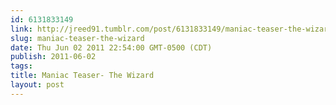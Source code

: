```yaml
---
id: 6131833149
link: http://jreed91.tumblr.com/post/6131833149/maniac-teaser-the-wizard
slug: maniac-teaser-the-wizard
date: Thu Jun 02 2011 22:54:00 GMT-0500 (CDT)
publish: 2011-06-02
tags: 
title: Maniac Teaser- The Wizard
layout: post
---
```





